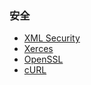 ### 安全
- [XML Security](http://santuario.apache.org/download.html) 
- [Xerces](http://xerces.apache.org/xerces-c/install-3.html#Unix) 
- [OpenSSL](https://www.openssl.org/) 
- [cURL](https://curl.haxx.se/download.html) 